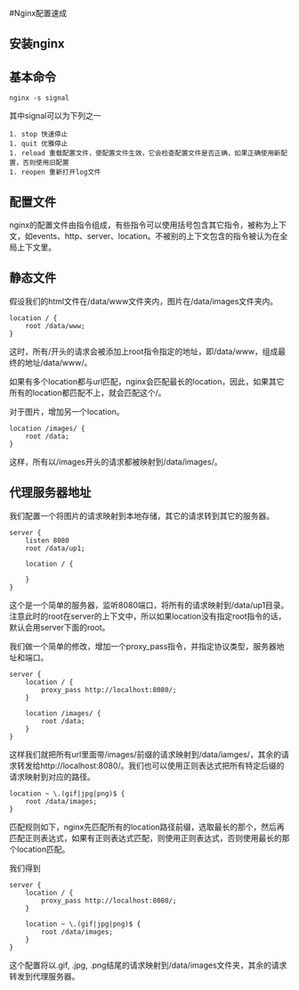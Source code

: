 #Nginx配置速成

## 安装nginx

## 基本命令

	nginx -s signal

其中signal可以为下列之一

	1. stop 快速停止
	1. quit 优雅停止
	1. reload 重载配置文件，使配置文件生效，它会检查配置文件是否正确，如果正确使用新配置，否则使用旧配置
	1. reopen 重新打开log文件

## 配置文件

nginx的配置文件由指令组成，有些指令可以使用括号包含其它指令，被称为上下文，如events、http、server、location。不被别的上下文包含的指令被认为在全局上下文里。

## 静态文件

假设我们的html文件在/data/www文件夹内，图片在/data/images文件夹内。

	location / {
		root /data/www;
	}

这时，所有/开头的请求会被添加上root指令指定的地址，即/data/www，组成最终的地址/data/www/。

如果有多个location都与url匹配，nginx会匹配最长的location，因此，如果其它所有的location都匹配不上，就会匹配这个/。

对于图片，增加另一个location。

	location /images/ {
		root /data;
	}

这样，所有以/images开头的请求都被映射到/data/images/。

## 代理服务器地址

我们配置一个将图片的请求映射到本地存储，其它的请求转到其它的服务器。

	server {
		listen 8080
		root /data/up1;

		location / {

		}
	}

这个是一个简单的服务器，监听8080端口，将所有的请求映射到/data/up1目录。注意此时的root在server的上下文中，所以如果location没有指定root指令的话，默认会用server下面的root。

我们做一个简单的修改，增加一个proxy_pass指令，并指定协议类型，服务器地址和端口。

	server {
		location / {
			proxy_pass http://localhost:8080/;
		}

		location /images/ {
			root /data;
		}
	}

这样我们就把所有url里面带/images/前缀的请求映射到/data/iamges/，其余的请求转发给http://localhost:8080/。我们也可以使用正则表达式把所有特定后缀的请求映射到对应的路径。

	location ~ \.(gif|jpg|png)$ {
		root /data/images;
	}

匹配规则如下，nginx先匹配所有的location路径前缀，选取最长的那个，然后再匹配正则表达式，如果有正则表达式匹配，则使用正则表达式，否则使用最长的那个location匹配。

我们得到

	server {
		location / {
			proxy_pass http://localhost:8080/;
		}

		location ~ \.(gif|jpg|png)$ {
			root /data/images;
		}
	}

这个配置将以.gif, .jpg, .png结尾的请求映射到/data/images文件夹，其余的请求转发到代理服务器。

